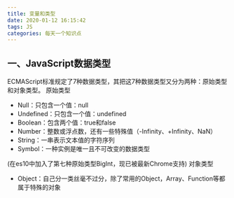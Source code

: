 ```yaml
---
title: 变量和类型
date: 2020-01-12 16:15:42
tags: JS
categories: 每天一个知识点
---
```

## 一、JavaScript数据类型

ECMAScript标准规定了7种数据类型，其把这7种数据类型又分为两种：原始类型和对象类型。
原始类型

- Null：只包含一个值：null
- Undefined：只包含一个值：undefined
- Boolean：包含两个值：true和false
- Number：整数或浮点数，还有一些特殊值（-Infinity、+Infinity、NaN）
- String：一串表示文本值的字符序列
- Symbol：一种实例是唯一且不可改变的数据类型

(在es10中加入了第七种原始类型BigInt，现已被最新Chrome支持)
对象类型

- Object：自己分一类丝毫不过分，除了常用的Object，Array、Function等都属于特殊的对象
